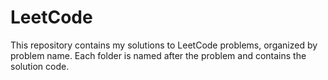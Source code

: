 # LeetCode
This repository contains my solutions to LeetCode problems, organized by problem name. Each folder is named after the problem and contains the solution code.
